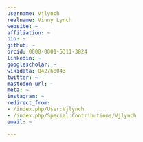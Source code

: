 ```yaml
---
username: Vjlynch
realname: Vinny Lynch
website: ~
affiliation: ~
bio: ~
github: ~
orcid: 0000-0001-5311-3824
linkedin: ~
googlescholar: ~
wikidata: Q42768043
twitter: ~
mastodon-url: ~
meta: ~
instagram: ~
redirect_from:
- /index.php/User:Vjlynch
- /index.php/Special:Contributions/Vjlynch
email: ~

---
```

